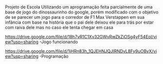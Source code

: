 Projeto de Escola
Utilizando um aprogramação feita parcialmente de uma base de jogo
do dinossaurinho do google, porém modificado com o objetivo de se
parecer um jogo para o corredor de F1 Max Verstappen em sua infãncia
com base na história que o pai dele deixou ele para trás por estar com raiva dele 
mas no caso ele tenta chegar em casa

https://drive.google.com/file/d/18h7vR1C1Xv32GWvRwZkZiOSg4yF54Eol/view?usp=sharing
-Jogo funcionando

https://drive.google.com/file/d/1jHRn83h_1QJEHNJQJIRNDyL8Fy9uOByX/view?usp=sharing
-Programação
